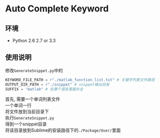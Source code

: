 # Auto Complete Keyword

## 环境
- Python 2.6 2.7 or 3.3

## 使用说明
修改`GenerateSnippet.py`中的
```Python
KEYWORD_FILE_PATH = r"./matlab_function_list.txt" # 关键字列表文件路径
OUTPUT_DIR_PATH = r"./snippet" # snippet输出目录
SUFFIX = "matlab" # 在哪个语言里面补全
```

首先, 需要一个单词列表文件  
一个单词一行  
将文件放到当前目录下  
执行`GenerateSnippet.py`  
得到一个snippet目录  
将该目录放到Sublime的安装路径下的`./Package/User/`里面  